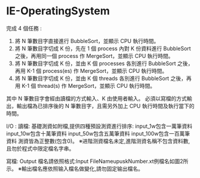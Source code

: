 # IE-OperatingSystem

完成 4 個任務 :
  1. 將 N 筆數目字直接進行 BubbleSort，並顯示 CPU 執行時間。
  2. 將 N 筆數目字切成 K 份，先在 1 個 process 內對 K 份資料進行 BubbleSort 之後，再用同一個 process 作 MergeSort，並顯示 CPU 執行時間。
  3. 將 N 筆數目字切成 K 份，並由 K 個 processes 各別進行 BubbleSort 之後，再用 K-1 個 process(es) 作 MergeSort，並顯示 CPU 執行時間。
  4. 將 N 筆數目字切成 K 份，並由 K 個 threads 各別進行 BubbleSort 之後，再用 K-1 個 thread(s) 作 MergeSort，並顯示 CPU 執行時間。
  
  其中 N 筆數目字會經由讀檔的方式輸入、K 由使用者輸入。
  必須以寫檔的方式輸出，輸出檔為已排序後的 N 筆數目字，且需另外加上 CPU 執行時間及執行當下的時間。

I/O :
  讀檔:
    基礎測資如附檔,提供四種預設測資進行排序:
    input_1w包含一萬筆資料
    input_10w包含十萬筆資料
    input_50w包含五萬筆資料
    input_100w包含一百萬筆資料
    測資皆為正整數(包含0)。
    ※进階测資檔名未定,進階测資名稱不包含資料數,且勿於程式中限定檔名字串。
    
  寫檔:
    Output 檔名請依照格式:Input FileNameupuskNumber.xt例檔名如圖2所示。
    ※輸出檔名應依照输入檔名做變化,請勿固定输出檔名。
